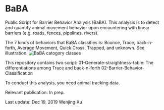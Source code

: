 # BaBA
Public Script for Barrier Behavior Analysis (BaBA). This analysis is to detect and quantify animal movement behavior upon encountering with linear barriers (e.g. roads, fences, pipelines, rivers).

The 7 kinds of behaviors that BaBA classifies is: Bounce, Trace, back-n-forth, Average Movement, Quick Cross, Trapped, and unknown. See illustration:
![BaBA catogory classes](path-to-image-here)

This repository contains two script: 
01-Generate-straightness-table: The differentiations among Trace and back-n-forth 
02-Barrier-Behavior-Classification 

To conduct this analysis, you need animal tracking data. 

Relevant publication: 
In prep. 

Last update: Dec 19, 2019 
Wenjing Xu
